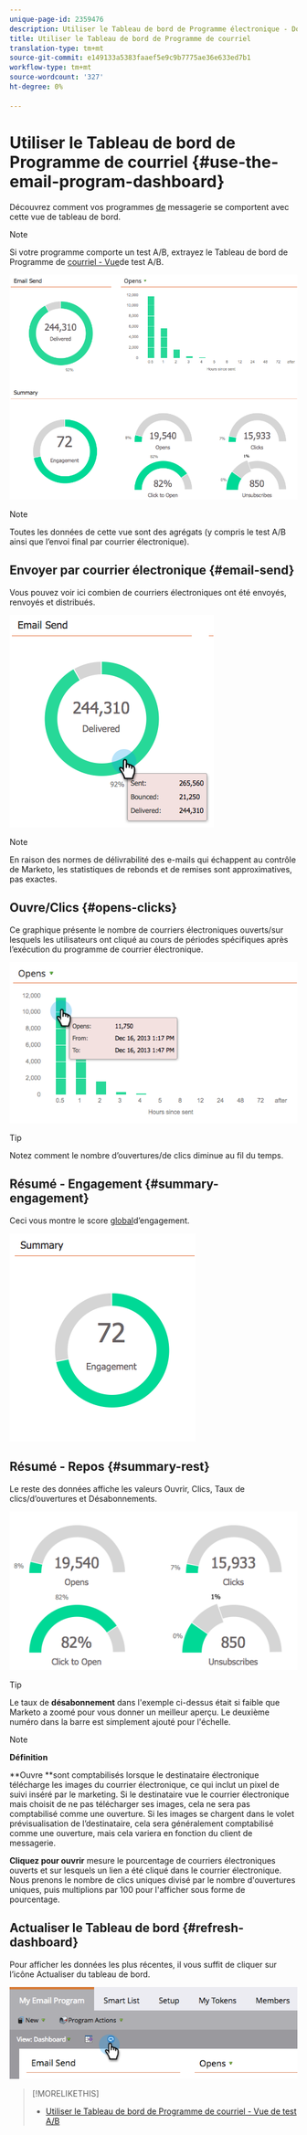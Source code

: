 ```yaml
---
unique-page-id: 2359476
description: Utiliser le Tableau de bord de Programme électronique - Documents marketing - Documentation du produit
title: Utiliser le Tableau de bord de Programme de courriel
translation-type: tm+mt
source-git-commit: e149133a5383faaef5e9c9b7775ae36e633ed7b1
workflow-type: tm+mt
source-wordcount: '327'
ht-degree: 0%

---
```



# Utiliser le Tableau de bord de Programme de courriel {#use-the-email-program-dashboard}

Découvrez comment vos programmes [de](http://docs.marketo.com/display/docs/email+programs) messagerie se comportent avec cette vue de tableau de bord.

>[!NOTE]
>
>Si votre programme comporte un test A/B, extrayez le Tableau de bord de Programme de [courriel - Vue](../../../../product-docs/email-marketing/email-programs/email-program-actions/email-test-a-b-test/use-the-email-program-dashboard-a-b-test-view.md)de test A/B.

![](assets/image2014-9-12-14-3a12-3a56.png)

>[!NOTE]
>
>Toutes les données de cette vue sont des agrégats (y compris le test A/B ainsi que l’envoi final par courrier électronique).

## Envoyer par courrier électronique {#email-send}

Vous pouvez voir ici combien de courriers électroniques ont été envoyés, renvoyés et distribués.

![](assets/image2014-9-12-14-3a13-3a3.png)

>[!NOTE]
>
>En raison des normes de délivrabilité des e-mails qui échappent au contrôle de Marketo, les statistiques de rebonds et de remises sont approximatives, pas exactes.

## Ouvre/Clics {#opens-clicks}

Ce graphique présente le nombre de courriers électroniques ouverts/sur lesquels les utilisateurs ont cliqué au cours de périodes spécifiques après l’exécution du programme de courrier électronique.

![](assets/image2014-9-12-14-3a13-3a7.png)

>[!TIP]
>
>Notez comment le nombre d’ouvertures/de clics diminue au fil du temps.

## Résumé - Engagement {#summary-engagement}

Ceci vous montre le score [global](../../../../product-docs/email-marketing/drip-nurturing/reports-and-notifications/understanding-the-engagement-score.md)d’engagement.

![](assets/image2014-9-12-14-3a13-3a11.png)

## Résumé - Repos {#summary-rest}

Le reste des données affiche les valeurs Ouvrir, Clics, Taux de clics/d’ouvertures et Désabonnements.

![](assets/image2014-9-12-14-3a13-3a15.png)

>[!TIP]
>
>Le taux de **désabonnement** dans l&#39;exemple ci-dessus était si faible que Marketo a zoomé pour vous donner un meilleur aperçu. Le deuxième numéro dans la barre est simplement ajouté pour l&#39;échelle.

>[!NOTE]
>
>**Définition**
>
>**Ouvre **sont comptabilisés lorsque le destinataire électronique télécharge les images du courrier électronique, ce qui inclut un pixel de suivi inséré par le marketing. Si le destinataire vue le courrier électronique mais choisit de ne pas télécharger ses images, cela ne sera pas comptabilisé comme une ouverture. Si les images se chargent dans le volet prévisualisation de l’destinataire, cela sera généralement comptabilisé comme une ouverture, mais cela variera en fonction du client de messagerie.
>
>**Cliquez pour ouvrir** mesure le pourcentage de courriers électroniques ouverts et sur lesquels un lien a été cliqué dans le courrier électronique. Nous prenons le nombre de clics uniques divisé par le nombre d&#39;ouvertures uniques, puis multiplions par 100 pour l&#39;afficher sous forme de pourcentage.

## Actualiser le Tableau de bord {#refresh-dashboard}

Pour afficher les données les plus récentes, il vous suffit de cliquer sur l’icône Actualiser du tableau de bord.

![](assets/refreshicon.png)

>[!MORELIKETHIS]
>
>* [Utiliser le Tableau de bord de Programme de courriel - Vue de test A/B](../../../../product-docs/email-marketing/email-programs/email-program-actions/email-test-a-b-test/use-the-email-program-dashboard-a-b-test-view.md)

>



